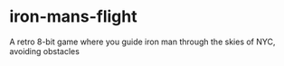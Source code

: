 # iron-mans-flight
A retro 8-bit game where you guide iron man through the skies of NYC, avoiding obstacles
